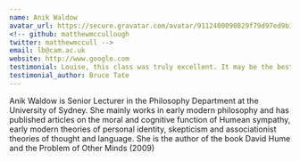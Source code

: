 ```yaml
---
name: Anik Waldow
avatar_url: https://secure.gravatar.com/avatar/9112400090829f79d97ed9b12056fa4f?s=420&d=https://a248.e.akamai.net/assets.github.com%2Fimages%2Fgravatars%2Fgravatar-140.png
<!-- github: matthewmccullough
twitter: matthewmccull -->
email: lb@cam.ac.uk
website: http://www.google.com
testimonial: Louise, this class was truly excellent. It may be the best online class I’ve ever attended.
testimonial_author: Bruce Tate
---
```


Anik Waldow is Senior Lecturer in the Philosophy Department at the University of Sydney. She mainly works in early modern philosophy and has published articles on the moral and cognitive function of Humean sympathy, early modern theories of personal identity, skepticism and associationist theories of thought and language. She is the author of the book  David Hume and the Problem of Other Minds (2009)
